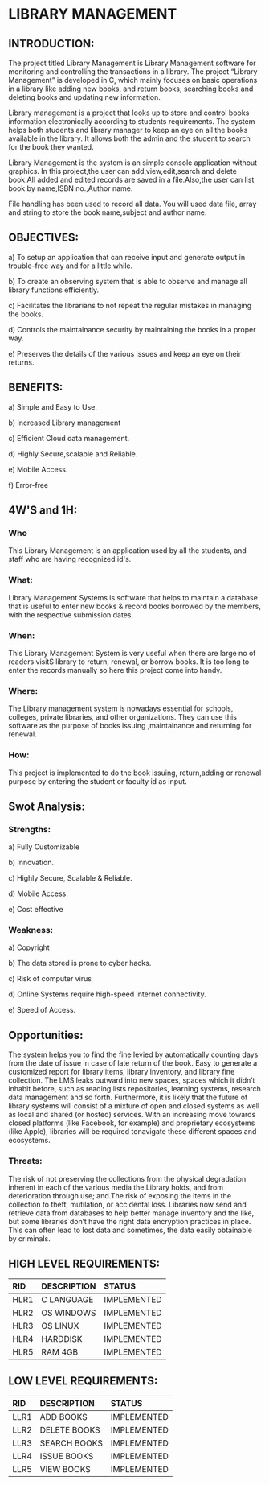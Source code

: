 # **LIBRARY MANAGEMENT**

## INTRODUCTION:

The project titled Library Management  is Library Management software for monitoring and controlling the transactions in a library. The project “Library Management” is developed in C, which mainly focuses on basic operations in a library like adding new books, and return books, searching books and deleting books and updating new information.

Library management is a project that looks up to store and control books information electronically according to students requirements. The system helps both students and library manager to keep an eye on all the books available in the library. It allows both the admin and the student to search for the book they wanted.

Library Management is the system is an simple console application without graphics. In this project,the user can add,view,edit,search and delete book.All added and edited 
records are saved in a file.Also,the user can list book by name,ISBN no.,Author name.

File handling has been used to record all data. You will used data file, array and string to store the book name,subject and author name.


## OBJECTIVES:
a) To setup an application that can receive input and generate output in trouble-free way and for a little while.

b) To create an observing system that is able to observe and manage all library functions efficiently.

c) Facilitates the librarians to not repeat the regular mistakes in managing the books.

d) Controls the maintainance security by maintaining the books in a proper way.

e) Preserves the details of the various issues and keep an eye on their returns.

## **BENEFITS:**
a) Simple and Easy to Use.

b) Increased Library management

c) Efficient Cloud data management.

d) Highly Secure,scalable and Reliable.

e) Mobile Access.

f) Error-free

## **4W'S and 1H:**

### Who
This Library Management is an application used by all the students, and staff who are having recognized id's.

### What:
Library Management Systems is software that helps to maintain a database that is useful to enter new books & record books borrowed by the members, with the respective submission dates.

### When:
This Library Management System is very useful when there are large no of readers visitS library to return, renewal, or borrow books. It is too long to enter the records manually so here this project come into handy.

### Where:
The Library management system is nowadays essential for schools, colleges, private libraries, and other organizations. They can use this software as the purpose of books issuing ,maintainance and returning for renewal.

### How:
This project is implemented to do the book issuing, return,adding or renewal purpose by entering the student or faculty id as input.

## **Swot Analysis:**

### Strengths:
a) Fully Customizable

b) Innovation.

c) Highly Secure, Scalable & Reliable. 

d) Mobile Access.  

e) Cost effective

### Weakness:
a) Copyright

b) The data stored is prone to cyber hacks.

c) Risk of computer virus

d) Online Systems require high-speed internet connectivity.

e) Speed of Access.

## Opportunities:
The system helps you to find the fine levied by automatically counting days from the date of issue in case of late return of the book. Easy to generate a customized report for library items, library inventory, and library fine collection.
The LMS leaks outward into new spaces, spaces which it didn’t inhabit before, such as reading lists repositories, learning systems, research data management and so forth. Furthermore, it is likely that the future of library systems will consist of a mixture of open and closed systems as well as local and shared (or hosted) services. With an increasing move towards closed platforms (like Facebook, for example) and proprietary ecosystems (like Apple), libraries will be required tonavigate these different spaces and ecosystems.

### Threats:
The risk of not preserving the collections from the physical degradation inherent in each of the various media the Library holds, and from deterioration through use; and.The risk of exposing the items in the collection to theft, mutilation, or accidental loss.
Libraries now send and retrieve data from databases to help better manage inventory and the like, but some libraries don’t have the right data encryption practices in place. This can often lead to lost data and sometimes, the data easily obtainable by criminals.

## HIGH LEVEL REQUIREMENTS:

|RID|DESCRIPTION|STATUS|
|:--|:----------|:-----|
|HLR1|C LANGUAGE|IMPLEMENTED|
|HLR2|OS WINDOWS|IMPLEMENTED|
|HLR3|OS LINUX|IMPLEMENTED|
|HLR4|HARDDISK|IMPLEMENTED|
|HLR5|RAM 4GB|IMPLEMENTED|

## LOW LEVEL REQUIREMENTS:

|RID|DESCRIPTION|STATUS|
|:--|:----------|:-----|
|LLR1|ADD BOOKS|IMPLEMENTED|
|LLR2|DELETE BOOKS|IMPLEMENTED|
|LLR3|SEARCH BOOKS|IMPLEMENTED|
|LLR4|ISSUE BOOKS|IMPLEMENTED|
|LLR5|VIEW BOOKS|IMPLEMENTED|

